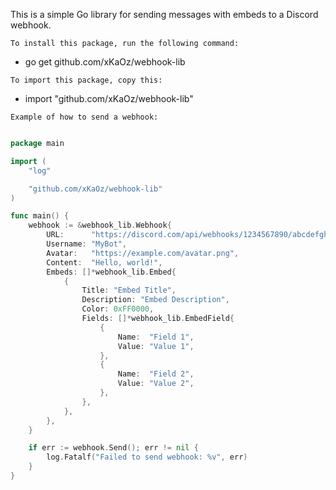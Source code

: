 This is a simple Go library for sending messages with embeds to a Discord webhook.

`To install this package, run the following command:`

- go get github.com/xKaOz/webhook-lib

`To import this package, copy this:`

- import "github.com/xKaOz/webhook-lib"

`Example of how to send a webhook:`

 
```go

package main

import (
	"log"

	"github.com/xKaOz/webhook-lib"
)

func main() {
	webhook := &webhook_lib.Webhook{
		URL:      "https://discord.com/api/webhooks/1234567890/abcdefghijklm",
		Username: "MyBot",
		Avatar:   "https://example.com/avatar.png",
		Content:  "Hello, world!",
		Embeds: []*webhook_lib.Embed{
			{
				Title: "Embed Title",
				Description: "Embed Description",
				Color: 0xFF0000,
				Fields: []*webhook_lib.EmbedField{
					{
						Name:  "Field 1",
						Value: "Value 1",
					},
					{
						Name:  "Field 2",
						Value: "Value 2",
					},
				},
			},
		},
	}

	if err := webhook.Send(); err != nil {
		log.Fatalf("Failed to send webhook: %v", err)
	}
}
```
